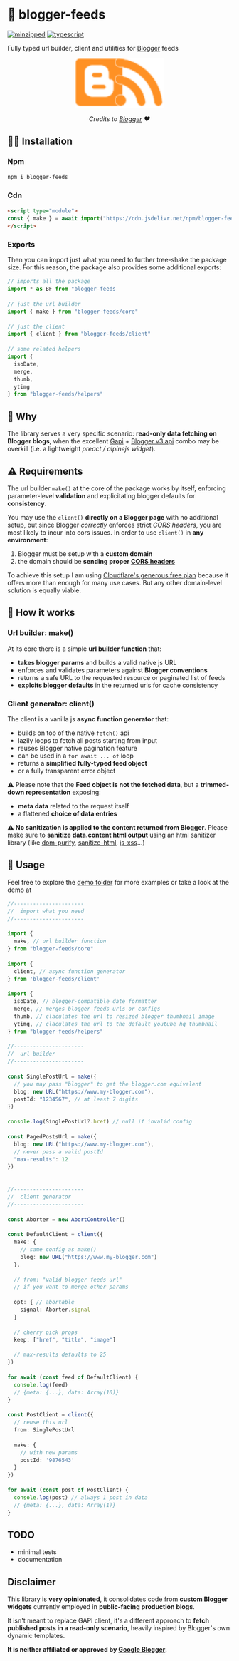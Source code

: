 # 📰 blogger-feeds

[![minzipped](https://badgen.net/bundlephobia/minzip/blogger-feeds?color=blue)](https://bundlephobia.com/package/blogger-feeds) [![typescript](https://badgen.net/npm/types/blogger-feeds)](https://www.npmjs.com/package/blogger-feeds)

Fully typed url builder, client and utilities for [Blogger](https://www.blogger.com) feeds

<div style="text-align:center;">
  <a href="https://www.npmjs.com/package/blogger-feeds">
    <img src="./docs/public/blogger-feeds-logo.svg" alt="drawing" width="200" />
  </a>

*Credits to [Blogger](https://www.blogger.com) :heart:*
</div>

## :man_technologist: Installation

### Npm

```bash
npm i blogger-feeds
```

### Cdn

```html
<script type="module">
const { make } = await import("https://cdn.jsdelivr.net/npm/blogger-feeds@latest/core")
</script>

```

### Exports

Then you can import just what you need to further tree-shake the package size. For this reason, the package also provides some additional exports:

```js
// imports all the package
import * as BF from "blogger-feeds 

// just the url builder
import { make } from "blogger-feeds/core"

// just the client
import { client } from "blogger-feeds/client"

// some related helpers
import { 
  isoDate, 
  merge, 
  thumb, 
  ytimg 
} from "blogger-feeds/helpers"
```

## :thinking: Why

The library serves a very specific scenario: **read-only data fetching on Blogger blogs**, when the excellent [Gapi](https://github.com/google/google-api-javascript-client) + [Blogger v3 api](https://developers.google.com/blogger/docs/3.0/reference) combo may be overkill (i.e. a lightweight *preact / alpinejs widget*).

## :warning: Requirements

The url builder `make()` at the core of the package works by itself, enforcing parameter-level **validation** and explicitating blogger defaults for **consistency**.

You may use the `client()` **directly on a Blogger page** with no additional setup, but since Blogger *correctly* enforces strict *CORS headers*, you are most likely to incur into cors issues. In order to use `client()` in  **any environment**:

1. Blogger must be setup with a **custom domain**
2. the domain should be **sending proper [CORS headers](https://developer.mozilla.org/en-US/docs/Web/HTTP/CORS)**

To achieve this setup I am using [Cloudflare's generous free plan](https://www.cloudflare.com/plans/free) because it offers more than enough for many use cases. But any other domain-level solution is equally viable.

## :wrench: How it works

### Url builder: make()

At its core there is a simple **url builder function** that:

* **takes blogger params** and builds a valid native js URL
* enforces and validates parameters against **Blogger conventions**
* returns a safe URL to the requested resource or paginated list of feeds
* **explcits blogger defaults** in the returned urls for cache consistency

### Client generator: client()

The client is a vanilla js **async function generator** that:

* builds on top of the native `fetch()` api
* lazily loops to fetch all posts starting from input
* reuses Blogger native pagination feature
* can be used in a `for await ... of` loop
* returns a **simplified fully-typed feed object**
* or a fully transparent error object

:warning: Please note that the **Feed object is not the fetched data**, but a **trimmed-down representation** exposing:

* **meta data** related to the request itself
* a flattened **choice of data entries**

:warning: **No sanitization is applied to the content returned from Blogger**. Please make sure to **sanitize data.content html output** using an html sanitizer library (like [dom-purify](https://github.com/cure53/DOMPurify), [sanitize-html](https://github.com/apostrophecms/sanitize-html), [js-xss](https://jsxss.com/en/index.html)...)

## :muscle: Usage

Feel free to explore the [demo folder](https://github.com/giandomenicodisalvatore/blogger-feeds/tree/main/demo) for more examples or take a look at the demo at

``` ts
//----------------------
//  import what you need
//----------------------

import { 
  make, // url builder function
} from "blogger-feeds/core"

import { 
  client, // async function generator
} from 'blogger-feeds/client'

import { 
  isoDate, // blogger-compatible date formatter
  merge, // merges blogger feeds urls or configs
  thumb, // claculates the url to resized blogger thumbnail image
  ytimg, // claculates the url to the default youtube hq thumbnail
} from "blogger-feeds/helpers"

//----------------------
//  url builder
//----------------------

const SinglePostUrl = make({
  // you may pass "blogger" to get the blogger.com equivalent
  blog: new URL("https://www.my-blogger.com"),
  postId: "1234567", // at least 7 digits
})

console.log(SinglePostUrl?.href) // null if invalid config

const PagedPostsUrl = make({
  blog: new URL("https://www.my-blogger.com"),
  // never pass a valid postId
  "max-results": 12
})


//----------------------
//  client generator
//----------------------

const Aborter = new AbortController()

const DefaultClient = client({
  make: {
    // same config as make()
    blog: new URL("https://www.my-blogger.com")
  }, 

  // from: "valid blogger feeds url"
  // if you want to merge other params

  opt: { // abortable
    signal: Aborter.signal
  }
  
  // cherry pick props
  keep: ["href", "title", "image"] 

  // max-results defaults to 25
})

for await (const feed of DefaultClient) {
  console.log(feed) 
  // {meta: {...}, data: Array(10)} 
}

const PostClient = client({
  // reuse this url
  from: SinglePostUrl

  make: {
    // with new params
    postId: '9876543'
  }
})

for await (const post of PostClient) {
  console.log(post) // always 1 post in data
  // {meta: {...}, data: Array(1)}
}
```

## TODO

* minimal tests
* documentation

## Disclaimer

This library is **very opinionated**, it consolidates code from **custom Blogger widgets** currently employed in **public-facing production blogs**.

It isn't meant to replace GAPI client, it's a different approach to **fetch published posts in a read-only scenario**, heavily inspired by Blogger's own dynamic templates.

**It is neither affiliated or approved by [Google Blogger](https://www.blogger.com)**.

